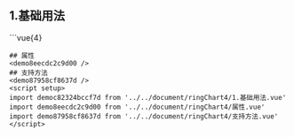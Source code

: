 ## 1.基础用法
<democ82324bccf7d />
```vue{4}
<template>
    <ring-chart-4 ref="chartRef" v-bind="chartOption"></ring-chart-4>
</template>

<script setup>
import { ref, onMounted } from 'vue';

const chartRef = ref();

const seriesData = [
    { value: 1048, name: '正常' },
    { value: 735, name: '故障' },
    { value: 580, name: '告警' },
    { value: 484, name: '离线' }
];
// 组合配置项
const chartOption = {
    seriesData
};

onMounted(() => chartRef.value.renderChart());
</script>
<style lang="scss" scoped>
.zrx-chart {
    height: 664px;
    background-color: rgb(3, 43, 68);
}
</style>
```
## 属性
<demo8eecdc2c9d00 />
## 支持方法
<demo87958cf8637d />
<script setup>
import democ82324bccf7d from '../../document/ringChart4/1.基础用法.vue'
import demo8eecdc2c9d00 from '../../document/ringChart4/属性.vue'
import demo87958cf8637d from '../../document/ringChart4/支持方法.vue'
</script>